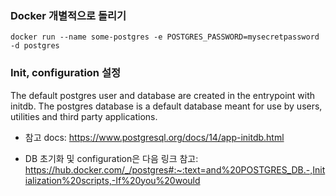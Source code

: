 ### Docker 개별적으로 돌리기
`docker run --name some-postgres -e POSTGRES_PASSWORD=mysecretpassword -d postgres`

### Init, configuration 설정
The default postgres user and database are created in the entrypoint with initdb.
The postgres database is a default database meant for use by users, utilities and third party applications.

- 참고 docs: https://www.postgresql.org/docs/14/app-initdb.html

- DB 초기화 및 configuration은 다음 링크 참고:
https://hub.docker.com/_/postgres#:~:text=and%20POSTGRES_DB.-,Initialization%20scripts,-If%20you%20would
